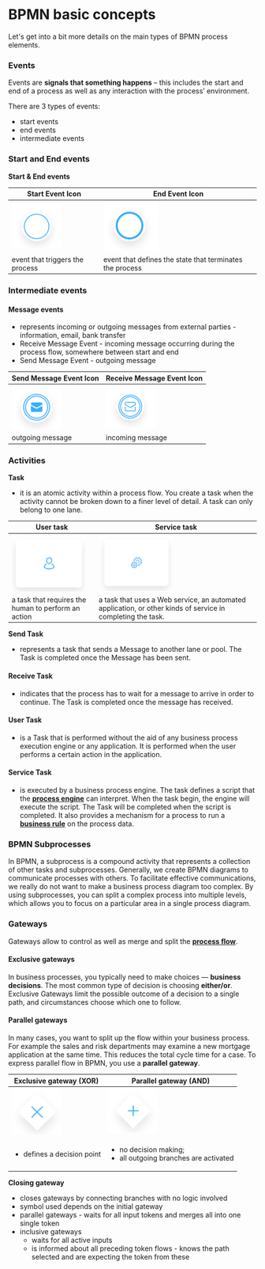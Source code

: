 # BPMN basic concepts

Let's get into a bit more details on the main types of BPMN process elements.


### Events

Events are **signals that something happens** – this includes the start and end of a process as well as any interaction with the process’ environment.

There are 3 types of events:

* start events
* end events
* intermediate events

### Start and End events

**Start & End events**

| Start Event Icon                  | End Event Icon                                           |
| --------------------------------- | -------------------------------------------------------- |
| ![](./img/event_start.png#center) | ![](./img/event_end.png#center)                          |
| event that triggers the process   | event that defines the state that terminates the process |

### Intermediate events

#### **Message events**

* represents incoming or outgoing messages from external parties - information, email, bank transfer
* Receive Message Event - incoming message occurring during the process flow, somewhere between start and end
* Send Message Event - outgoing message

| Send Message Event Icon            | Receive Message Event Icon            |
| ---------------------------------- | ------------------------------------- |
| ![](./img/message_send.png#center) | ![](./img/message_receive.png#center) |
| outgoing message                   | incoming message                      |

### Activities

**Task**

* it is an atomic activity within a process flow. You create a task when the activity cannot be broken down to a finer level of detail. A task can only belong to one lane.

| User task                                           | Service task                                                                                                |
| --------------------------------------------------- | ----------------------------------------------------------------------------------------------------------- |
| ![](./img/user_task.png#center)                     | ![](./img/service_task.png#center)                                                                          |
| a task that requires the human to perform an action | a task that uses a Web service, an automated application, or other kinds of service in completing the task. |

**Send Task**

* represents a task that sends a Message to another lane or pool. The Task is completed once the Message has been sent.

#### Receive Task

* indicates that the process has to wait for a message to arrive in order to continue. The Task is completed once the message has received.

#### User Task

* is a Task that is performed without the aid of any business process execution engine or any application. It is performed when the user performs a certain action in the application.

#### Service Task

* is executed by a business process engine. The task defines a script that the [**process engine**](../../../../terms/flowxai-process-engine) can interpret. When the task begin, the engine will execute the script. The Task will be completed when the script is completed. It also provides a mechanism for a process to run a [**business rule**](../../../../terms/business-rules) on the process data.

### BPMN Subprocesses

In BPMN, a subprocess is a compound activity that represents a collection of other tasks and subprocesses. Generally, we create BPMN diagrams to communicate processes with others. To facilitate effective communications, we really do not want to make a business process diagram too complex. By using subprocesses, you can split a complex process into multiple levels, which allows you to focus on a particular area in a single process diagram.

### Gateways

Gateways allow to control as well as merge and split the [**process flow**](../../../../terms/flowx-process).

#### Exclusive gateways

In business processes, you typically need to make choices — **business decisions**. The most common type of decision is choosing **either/or**. Exclusive Gateways limit the possible outcome of a decision to a single path, and circumstances choose which one to follow.

#### Parallel gateways

In many cases, you want to split up the flow within your business process. For example the sales and risk departments may examine a new mortgage application at the same time. This reduces the total cycle time for a case. To express parallel flow in BPMN, you use a **parallel gateway**.

| Exclusive gateway (XOR)                    | Parallel gateway (AND)                                                             |
| ------------------------------------------ | ---------------------------------------------------------------------------------- |
| ![](../img/gateway_exclusive.png#center)   | ![](../img/gateway_parallel.png#center)                                            |
| <ul><li>defines a decision point</li></ul> | <ul><li>no decision making; </li><li>all outgoing branches are activated</li></ul> |

**Closing gateway**

* closes gateways by connecting branches with no logic involved
* symbol used depends on the initial gateway
* parallel gateways - waits for all input tokens and merges all into one single token
* inclusive gateways
  * waits for all active inputs
  * is informed about all preceding token flows - knows the path selected and are expecting the token from these